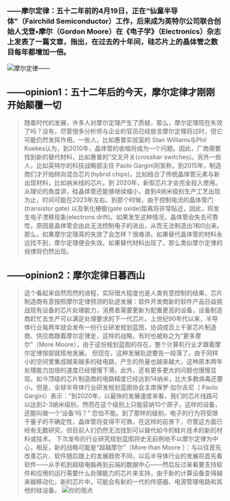 ### ——摩尔定律：五十二年前的4月19日，正在“仙童半导体”（Fairchild Semiconductor）工作，后来成为英特尔公司联合创始人戈登•摩尔（Gordon Moore）在《电子学》（Electronics）杂志上发表了一篇文章，指出，在过去的十年间，硅芯片上的晶体管之数目每年都增加一倍。
![摩尔定律——](https://timgsa.baidu.com/timg?image&quality=80&size=b9999_10000&sec=1511032054339&di=abe79e1648a49bd5376c2e9bdf06b8ff&imgtype=0&src=http://images.sanhaostreet.com/News/2008/10/20081021101024551.jpg)
## ——opinion1：五十二年后的今天，摩尔定律才刚刚开始颠覆一切
  > 随着时代的发展，许多人对摩尔定理产生了质疑，那么，摩尔定理现在失效了吗？没有，尽管很多分析师与企业的官员已经放言摩尔定理将过时，但它可能仍然发挥作用。一些人，比如惠普实验室的 Stan Williams与Phil Kuekes认为，到2010年，晶体管的收缩将成为一个问题。因此，厂商需要找到新的替代材料，比如惠普的"交叉开关(crossbar switches)。另外一些人，比如英特尔的科技战略部主任 Paolo Gargini则宣称，到2015年，制造商们才开始转向混合芯片(hybrid chips)，比如结合了传统晶体管元素与新出现材料，比如纳米线的芯片。到 2020年，新型芯片才会完全投入使用。从理论的角度讲，硅晶体管还能够继续缩小，直到4纳米级别生产工艺出现为止，时间可能在2023年左右。到那个时候，由于控制电流的晶体管门(transistor gate) 以及氧化栅极(gate oxide)距离将非常贴近，因此，将发生电子漂移现象(electrons drift)。如果发生这种情况，晶体管会失去可靠性，原因是晶体管会由此无法控制电子的进出，从而无法制造出1和0出来。那么，如果摩尔定理真的失效了会怎样？很难讲。如果替代晶体管的材料永远找不到，摩尔定理便会失效。如果替代材料出现了，那么类似摩尔定律的规律将仍然出现。

## ——opinion2：摩尔定律日暮西山
>这个看起来自然而然的进程，实际很大程度也是人类有意控制的结果，芯片制造商有意按照摩尔定律预测的轨迹发展：软件开发商新的软件产品日益挑战现有设备的芯片处理能力，消费者需要更新为配置更高的设备，设备制造商赶忙去生产可以满足处理要求的下一代芯片。上世纪90年代以来，半导体行业每两年就会发布一份行业研发规划蓝图，协调成百上千家芯片制造商、供应商跟着摩尔定律走，这样的战略，有时也被称之为“更多摩尔”（More Moore），由于这份规划蓝图的存在，整个计算机行业才跟着摩尔定律按部就班地发展。
>但现在，这种发展轨迹要告一段落了。由于同样小的空间里集成越来越多的硅电路，产生的热量也越来越大，这种原本两年处理能力加倍的速度已经慢慢下滑。此外，还有更多更大的问题也慢慢显现，如今顶级的芯片制造商的电路精度已经达到14纳米，比大多数病毒还要小。但是，全球半导体行业研发规划蓝图协会主席保罗·加尔吉尼（ Paolo Gargini）表示：“到2020年，以最快的发展速度来看，我们的芯片线路可以达到2-3纳米级别，然而在这个级别上只能容纳10个原子，这样的设备，还能叫做一个‘设备’吗？”
> 恐怕不能。到了那样的级别，电子的行为将受限于量子的不确定性，晶体管将变得不可靠。在这样的前景下，尽管这方面已经有无数研究，但目前人们仍然无法找到可以替代如今的硅片技术的新的材料或技术。
> 下次发布的行业研究规划蓝图将史无前例地不以摩尔定律为中心，相反，新的战略可能是“超越摩尔”（More than Moore ）：与以往首先改善芯片、软件随后跟上的发展趋势不同，以后半导体行业的发展将首先看软件——从手机到超级电脑再到云端的数据中心——然后反过来看要支持软件和应用的运行需要什么处理能力的芯片来支持，由于新的计算设备变得越来越移动化，新的芯片中，可能会有新的一代的传感器、电源管理电路和其他的硅设备。
![你的观点](https://ss1.bdstatic.com/70cFvXSh_Q1YnxGkpoWK1HF6hhy/it/u=1860387206,1581684623&fm=27&gp=0.jpg)